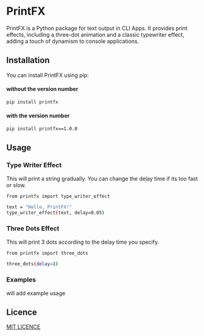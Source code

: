 # PrintFX

PrintFX is a Python package for text output in CLI Apps. It provides print effects, including a three-dot animation and a classic typewriter effect, adding a touch of dynamism to console applications.

## Installation

You can install PrintFX using pip:
#### without the version number 
```bash
pip install printfx
```
#### with the version number
```bash
pip install printfx==1.0.0
```
## Usage

### Type Writer Effect

This will print a string gradually. You can change the delay time if its too fast or slow.

```bash
from printfx import type_writer_effect

text = "Hello, PrintFX!"
type_writer_effect(text, delay=0.05)
```

### Three Dots Effect

This will print 3 dots according to the delay time you specify.

```bash
from printfx import three_dots

three_dots(delay=1)
```

### Examples

will add example usage

## Licence
[MIT LICENCE](https://github.com/caglayagmuricerr/PythonPrograms/blob/master/LICENSE)

